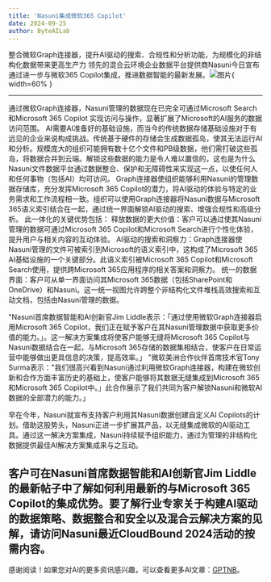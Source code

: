```yaml
---
title: 'Nasuni集成微软365 Copilot'
date: 2024-09-25
author: ByteAILab
---
```


整合微软Graph连接器，提升AI驱动的搜索、合规性和分析功能，为规模化的非结构化数据带来更高生产力
领先的混合云环境企业数据平台提供商Nasuni今日宣布通过进一步与微软365 Copilot集成，推进数据智能的最新发展。![图片](https://ai-techpark.com/wp-content/uploads/2024/09/Nasuni-Inte-960x540.jpg){ width=60% }

---
通过微软Graph连接器，Nasuni管理的数据现在已完全可通过Microsoft Search和Microsoft 365 Copilot 实现访问与操作，显著扩展了Microsoft的AI服务的数据访问范围。
AI需要AI准备好的基础设施，而当今的传统数据存储基础设施对于有远见的企业来说构成挑战。传统基于硬件的存储会生成数据孤岛，使其无法运行AI和分析。规模庞大的组织可能拥有数十亿个文件和PB级数据，他们需打破这些孤岛，将数据合并到云端。解锁这些数据的能力是令人难以置信的，这也是为什么Nasuni文件数据平台通过数据整合、保护和无障碍性来实现这一点，以使任何人和任何事物（包括AI）均可访问。
Graph连接器使组织能够利用Nasuni的管理数据存储库，充分发挥Microsoft 365 Copilot的潜力，将AI驱动的体验与特定的业务需求和工作流程相一致。组织可以使用Graph连接器将Nasuni数据与Microsoft 365语义索引结合在一起，通过统一界面解锁AI驱动的搜索、增强合规性和高级分析。
此一体化的关键优势包括：
释放数据的更大价值：客户可以通过使其Nasuni管理的数据可通过Microsoft 365 Copilot和Microsoft Search进行个性化体验，提升用户与相关内容的互动体验。
AI驱动的搜索和洞察力：Graph连接器使Nasuni管理的文件可被索引到Microsoft的语义索引中，这构成了Microsoft 365 AI基础设施的一个关键部分。此语义索引被Microsoft 365 Copilot和Microsoft Search使用，提供跨Microsoft 365应用程序的相关答案和洞察力。
统一的数据界面：客户可从单一界面访问其Microsoft 365数据（包括SharePoint和OneDrive）和Nasuni。这一统一视图允许跨整个非结构化文件堆栈高效搜索和互动文档，包括由Nasuni管理的数据。

"Nasuni首席数据智能和AI创新官Jim Liddle表示：「通过使用微软Graph连接器启用Microsoft 365 Copilot，我们正在赋予客户在其Nasuni管理数据中获取更多价值的能力。」。这一解决方案集成将使客户能够无缝将Microsoft 365 Copilot与Nasuni数据结合在一起，与Microsoft 365存储的数据集相结合，使客户在日常运营中能够做出更具信息的决策，提高效率。」
"微软美洲合作伙伴首席技术官Tony Surma表示："我们很高兴看到Nasuni通过利用微软Graph连接器，构建在微软创新和合作方面丰富历史的基础上，使客户能够将其数据无缝集成到Microsoft 365和Microsoft 365 Copilot中。」此合作展示了我们共同为客户解锁Nasuni和微软AI数据的全部潜力的能力。」

早在今年，Nasuni就宣布支持客户利用其Nasuni数据创建自定义AI Copilots的计划。借助这股势头，Nasuni正进一步扩展其产品，以无缝集成微软的AI驱动工具。通过这一解决方案集成，Nasuni持续赋予组织能力，通过为管理的非结构化数据提供最佳AI解决方案集成来与之互动。

客户可在Nasuni首席数据智能和AI创新官Jim Liddle的最新帖子中了解如何利用最新的与Microsoft 365 Copilot的集成优势。要了解行业专家关于构建AI驱动的数据策略、数据整合和安全以及混合云解决方案的见解，请访问Nasuni最近CloudBound 2024活动的按需内容。
---
感谢阅读！如果您对AI的更多资讯感兴趣，可以查看更多AI文章：[GPTNB](https://gptnb.com)。